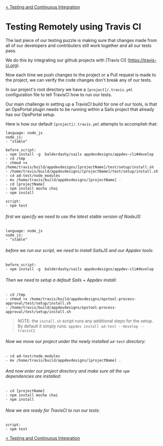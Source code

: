 [< Testing and Continuous Integration](develop_testing.md) 
# Testing Remotely using Travis CI
The last piece of our testing puzzle is making sure that changes made from all of our developers and contributers still work together and all our tests pass.

We do this by integrating our github projects with [Travis CI] (https://travis-ci.org).  

Now each time we push changes to the project or a Pull request is made to the project, we can verify the code changes don't break any of our tests.

In our project's root directory we have a `[project]/.travis.yml`  configuration file to tell TravisCI how to run our tests.

Our main challenge in setting up a TravisCI build for one of our tools, is that an OpsPortal plugin needs to be running within a Sails project that already has our OpsPortal setup.  

Here is how our default `[project]/.travis.yml` attempts to accomplish that:
```
language: node_js
node_js:
- "stable"

before_script:
- npm install -g  balderdashy/sails appdevdesigns/appdev-cli#develop
- cd /tmp
- chmod +x /home/travis/build/appdevdesigns/[projectName]/test/setup/install.sh
- /home/travis/build/appdevdesigns/[projectName]/test/setup/install.sh
- cd ad-test/node_modules
- mv /home/travis/build/appdevdesigns/[projectName] .
- cd [projectName]
- npm install mocha chai
- npm install

script:
- npm test
```



###### first we specify we need to use the latest stable version of NodeJS:
```
language: node_js
node_js:
- "stable"
```


###### before we run our script, we need to install  SailsJS and our Appdev tools:

```
before_script:
- npm install -g  balderdashy/sails appdevdesigns/appdev-cli#develop
```


###### Then we need to setup a default Sails + Appdev install:
```
- cd /tmp
- chmod +x /home/travis/build/appdevdesigns/opstool-process-approval/test/setup/install.sh
- /home/travis/build/appdevdesigns/opstool-process-approval/test/setup/install.sh
```
> NOTE: the `install.sh` script runs any additional steps for the setup.
> By default it simply runs: `appdev install ad-test --develop --travisCI`


###### Now we move our project under the newly installed `ad-test` directory:
```
- cd ad-test/node_modules
- mv /home/travis/build/appdevdesigns/[projectName] .
```


###### And now enter our project directory and make sure all the `npm` dependencies are installed:
```
- cd [projectName]
- npm install mocha chai
- npm install
```


###### Now we are ready for TravisCI to run our tests:
```
script:
- npm test
```



[< Testing and Continuous Integration](develop_testing.md)     
